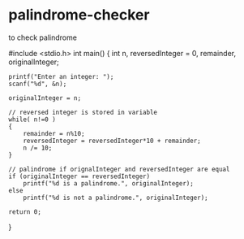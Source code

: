 # palindrome-checker
to check palindrome

#include <stdio.h>
int main()
{
    int n, reversedInteger = 0, remainder, originalInteger;

    printf("Enter an integer: ");
    scanf("%d", &n);

    originalInteger = n;

    // reversed integer is stored in variable 
    while( n!=0 )
    {
        remainder = n%10;
        reversedInteger = reversedInteger*10 + remainder;
        n /= 10;
    }

    // palindrome if orignalInteger and reversedInteger are equal
    if (originalInteger == reversedInteger)
        printf("%d is a palindrome.", originalInteger);
    else
        printf("%d is not a palindrome.", originalInteger);
    
    return 0;
}
